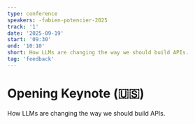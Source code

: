 ```yaml
---
type: conference
speakers: -fabien-potencier-2025
track: '1'
date: '2025-09-19'
start: '09:30'
end: '10:10'
short: How LLMs are changing the way we should build APIs.
tag: 'feedback'
---
```


# Opening Keynote (🇺🇸)

How LLMs are changing the way we should build APIs.
